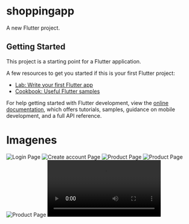 # shoppingapp

A new Flutter project.

## Getting Started

This project is a starting point for a Flutter application.

A few resources to get you started if this is your first Flutter project:

- [Lab: Write your first Flutter app](https://docs.flutter.dev/get-started/codelab)
- [Cookbook: Useful Flutter samples](https://docs.flutter.dev/cookbook)

For help getting started with Flutter development, view the
[online documentation](https://docs.flutter.dev/), which offers tutorials,
samples, guidance on mobile development, and a full API reference.

# Imagenes
![Login Page](assets/login-page.png)
![Create account Page](assets/create-account-page.png)
![Product Page](assets/product-page.png)
![Product Page](assets/product-detail-page.png)
![Product Page](assets/cart-page.png)
![Video](assets/video.mov)
